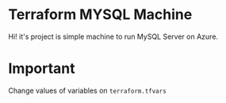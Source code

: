 # Terraform MYSQL Machine
Hi! it's project is simple machine to run MySQL Server on Azure.

# Important
Change values of variables on `terraform.tfvars`
